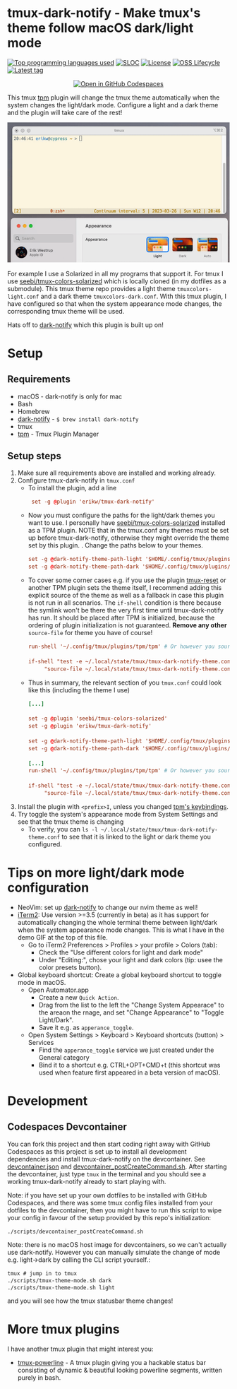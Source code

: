 # tmux-dark-notify - Make tmux's theme follow macOS dark/light mode 
[![Top programming languages used](https://img.shields.io/github/languages/top/erikw/tmux-dark-notify)](#)
[![SLOC](https://sloc.xyz/github/erikw/tmux-dark-notify?lower=true)](#)
[![License](https://img.shields.io/github/license/erikw/tmux-dark-notify?color=informational)](LICENSE.txt)
[![OSS Lifecycle](https://img.shields.io/osslifecycle/erikw/tmux-dark-notify)](https://github.com/Netflix/osstracker)
[![Latest tag](https://img.shields.io/github/v/tag/erikw/tmux-dark-notify)](https://github.com/erikw/tmux-powerline/tags)

<p align="center">
    <!-- Ref: https://dev.to/azure/adding-a-github-codespace-button-to-your-readme-5f6l -->
    <a href="https://github.com/codespaces/new?hide_repo_select=true&ref=main&repo=619217443" title="Open in GitHub Codespaces" ><img alt="Open in GitHub Codespaces" src="https://github.com/codespaces/badge.svg"></a>
</p>

This tmux [tpm](https://github.com/tmux-plugins/tpm) plugin will change the tmux theme automatically when the system changes the light/dark mode. Configure a light and a dark theme and the plugin will take care of the rest!

![Demo of changing system theme](demo.gif)


For example I use a Solarized in all my programs that support it. For tmux I use [seebi/tmux-colors-solarized](https://github.com/seebi/tmux-colors-solarized) which is locally cloned (in my dotfiles as a submodule). This tmux theme repo provides a light theme `tmuxcolors-light.conf` and a dark theme `tmuxcolors-dark.conf`. With this tmux plugin, I have configured so that when the system appearance mode changes, the corresponding tmux theme will be used.

Hats off to [dark-notify](https://github.com/cormacrelf/dark-notify) which this plugin is built up on!

# Setup
## Requirements
* macOS - dark-notify is only for mac
* Bash
* Homebrew
* [dark-notify](https://github.com/cormacrelf/dark-notify) - `$ brew install dark-notify`
* tmux
* [tpm](https://github.com/tmux-plugins/tpm) - Tmux Plugin Manager

## Setup steps
1. Make sure all requirements above are installed and working already.
2. Configure tmux-dark-notify in `tmux.conf`
   * To install the plugin, add a line 
     ```conf
      set -g @plugin 'erikw/tmux-dark-notify'
     ```
   * Now you must configure the paths for the light/dark themes you want to use. I personally have [seebi/tmux-colors-solarized](https://github.com/seebi/tmux-colors-solarized) installed as a TPM plugin. NOTE that in the tmux.conf any themes must be set up before tmux-dark-notify, otherwise they might override the theme set by this plugin. . Change the paths below to your themes.
     ```conf
     set -g @dark-notify-theme-path-light '$HOME/.config/tmux/plugins/tmux-colors-solarized/tmuxcolors-light.conf'
     set -g @dark-notify-theme-path-dark '$HOME/.config/tmux/plugins/tmux-colors-solarized/tmuxcolors-dark.conf'
     ```
   * To cover some corner cases e.g. if you use the plugin [tmux-reset](https://github.com/hallazzang/tmux-reset) or another TPM plugin sets the theme itself, I recommend adding this explicit source of the theme as well as a fallback in case this plugin is not run in all scenarios. The `if-shell` condition is there because the symlink won't be there the very first time until tmux-dark-notify has run. It should be placed after TPM is initialized, because the ordering of plugin initialization is not guaranteed. **Remove any other** `source-file` for theme you have of course!
     ```conf
     run-shell '~/.config/tmux/plugins/tpm/tpm' # Or however you source tpm.

     if-shell "test -e ~/.local/state/tmux/tmux-dark-notify-theme.conf" \
	      "source-file ~/.local/state/tmux/tmux-dark-notify-theme.conf"
     ```
   * Thus in summary, the relevant section of you `tmux.conf` could look like this (including the theme I use)
     ```conf
     [...]

     set -g @plugin 'seebi/tmux-colors-solarized'
     set -g @plugin 'erikw/tmux-dark-notify'

     set -g @dark-notify-theme-path-light '$HOME/.config/tmux/plugins/tmux-colors-solarized/tmuxcolors-light.conf'
     set -g @dark-notify-theme-path-dark '$HOME/.config/tmux/plugins/tmux-colors-solarized/tmuxcolors-dark.conf'

     [...]
     run-shell '~/.config/tmux/plugins/tpm/tpm' # Or however you source tpm.

     if-shell "test -e ~/.local/state/tmux/tmux-dark-notify-theme.conf" \
	      "source-file ~/.local/state/tmux/tmux-dark-notify-theme.conf"
     ```
3. Install the plugin with `<prefix>I`, unless you changed [tpm's keybindings](https://github.com/tmux-plugins/tpm#key-bindings).
4. Try toggle the system's appearance mode from System Settings and see that the tmux theme is changing
   * To verify, you can `ls -l ~/.local/state/tmux/tmux-dark-notify-theme.conf` to see that it is linked to the light or dark theme you configured.



# Tips on more light/dark mode configuration
* NeoVim: set up [dark-notify](https://github.com/cormacrelf/dark-notify) to change our nvim theme as well!
* [iTerm2](https://iterm2.com/downloads.html): Use version >=3.5 (currently in beta) as it has support for automatically changing the whole terminal theme between light/dark when the system appearance mode changes. This is what I have in the demo GIF at the top of this file.
  * Go to iTerm2 Preferences > Profiles > your profile > Colors (tab):
    * Check the "Use different colors for light and dark mode"
    * Under "Editing:", chose your light and dark colors (tip: usee the color presets button).
* Global keyboard shortcut: Create a global keyboard shortcut to toggle mode in macOS.
  * Open Automator.app
    * Create a new `Quick Action`.
    * Drag from the list to the left the  "Change System Appearace" to the areaon the rnage, and set "Change Appearance" to "Toggle Light/Dark".
    * Save it e.g. as `apperance_toggle`.
  * Open System Settings > Keyboard > Keyboard shortcuts (button) > Services
    * Find the `apperance_toggle` service we just created under the General category
    * Bind it to a shortcut e.g.  CTRL+OPT+CMD+t (this shortcut was used when feature first appeared in a beta version of macOS).

# Development
## Codespaces Devcontainer
You can fork this project and then start coding right away with GitHub Codespaces as this project is set up to install all development dependencies and install tmux-dark-notify on the devcontainer. See [devcontainer.json](.devcontainer/devcontainer.json) and [devcontainer_postCreateCommand.sh](scripts/devcontainer_postCreateCommand.sh). After starting the devcontainer, just type `tmux` in the terminal and you should see a working tmux-dark-notify already to start playing with.

Note: if you have set up your own dotfiles to be installed with GitHub Codespaces, and there was some tmux config files installed from your dotfiles to the devcontainer, then you might have to run this script to wipe your config in favour of the setup provided by this repo's initialization:

```shell
./scripts/devcontainer_postCreateCommand.sh
```

Note: there is no macOS host image for devcontainers, so we can't actually use dark-notify. However you can manually simulate the change of mode e.g. light->dark by calling the CLI script yourself.:

```shell
tmux # jump in to tmux
./scripts/tmux-theme-mode.sh dark
./scripts/tmux-theme-mode.sh light
```
and you will see how the tmux statusbar theme changes!

# More tmux plugins
I have another tmux plugin that might interest you:
* [tmux-powerline](https://github.com/erikw/tmux-powerline) - A tmux plugin giving you a hackable status bar consisting of dynamic & beautiful looking powerline segments, written purely in bash.
